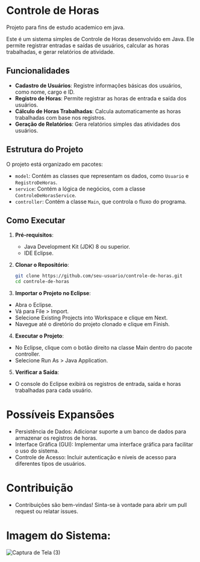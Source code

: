 # Controle de Horas

Projeto para fins de estudo academico em java.

Este é um sistema simples de Controle de Horas desenvolvido em Java. Ele permite registrar entradas e saídas de usuários, calcular as horas trabalhadas, e gerar relatórios de atividade.

## Funcionalidades

- **Cadastro de Usuários**: Registre informações básicas dos usuários, como nome, cargo e ID.
- **Registro de Horas**: Permite registrar as horas de entrada e saída dos usuários.
- **Cálculo de Horas Trabalhadas**: Calcula automaticamente as horas trabalhadas com base nos registros.
- **Geração de Relatórios**: Gera relatórios simples das atividades dos usuários.

## Estrutura do Projeto

O projeto está organizado em pacotes:

- `model`: Contém as classes que representam os dados, como `Usuario` e `RegistroDeHoras`.
- `service`: Contém a lógica de negócios, com a classe `ControleDeHorasService`.
- `controller`: Contém a classe `Main`, que controla o fluxo do programa.

## Como Executar

1. **Pré-requisitos**:
   - Java Development Kit (JDK) 8 ou superior.
   - IDE Eclipse.

2. **Clonar o Repositório**:
   ```bash
   git clone https://github.com/seu-usuario/controle-de-horas.git
   cd controle-de-horas
   ```

3. **Importar o Projeto no Eclipse**:
  - Abra o Eclipse.
  - Vá para File > Import.
  - Selecione Existing Projects into Workspace e clique em Next.
  - Navegue até o diretório do projeto clonado e clique em Finish.

4. **Executar o Projeto**:
 - No Eclipse, clique com o botão direito na classe Main dentro do pacote controller.
 - Selecione Run As > Java Application.

5. **Verificar a Saída**:
 - O console do Eclipse exibirá os registros de entrada, saída e horas trabalhadas para cada usuário.

# Possíveis Expansões

 - Persistência de Dados: Adicionar suporte a um banco de dados para armazenar os registros de horas.
 - Interface Gráfica (GUI): Implementar uma interface gráfica para facilitar o uso do sistema.
 - Controle de Acesso: Incluir autenticação e níveis de acesso para diferentes tipos de usuários.

# Contribuição

 - Contribuições são bem-vindas! Sinta-se à vontade para abrir um pull request ou relatar issues.

# Imagem do Sistema:
![Captura de Tela (3)](https://github.com/user-attachments/assets/844bed55-05a0-4be4-acf7-50374b86b2a3)
